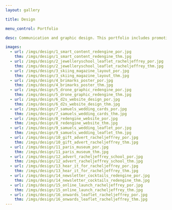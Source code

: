 ```yaml
---
layout: gallery

title: Design

menu_control: Portfolio

desc: Communication and graphic design. This portfolio includes promotion material, branding, website design and visual layout for on and offline outcomes.

images:
  - url: /imgs/design/1_smart_content_redengine_por.jpg
    thm: /imgs/design/1_smart_content_redengine_thm.jpg
  - url: /imgs/design/2_jewelleryschool_leaflet_racheljeffrey_por.jpg
    thm: /imgs/design/2_jewelleryschool_leaflet_racheljeffrey_thm.jpg
  - url: /imgs/design/3_skiing_magazine_layout_por.jpg
    thm: /imgs/design/3_skiing_magazine_layout_thm.jpg
  - url: /imgs/design/4_brimarks_poster_por.jpg
    thm: /imgs/design/4_brimarks_poster_thm.jpg
  - url: /imgs/design/5_drone_graphic_redengine_por.jpg
    thm: /imgs/design/5_drone_graphic_redengine_thm.jpg
  - url: /imgs/design/6_d2s_website_design_por.jpg
    thm: /imgs/design/6_d2s_website_design_thm.jpg
  - url: /imgs/design/7_samuels_wedding_cards_por.jpg
    thm: /imgs/design/7_samuels_wedding_cards_thm.jpg
  - url: /imgs/design/8_redengine_website_por.jpg
    thm: /imgs/design/8_redengine_website_thm.jpg
  - url: /imgs/design/9_samuels_wedding_leaflet_por.jpg
    thm: /imgs/design/9_samuels_wedding_leaflet_thm.jpg
  - url: /imgs/design/10_gift_advert_racheljeffrey_por.jpg
    thm: /imgs/design/10_gift_advert_racheljeffrey_thm.jpg
  - url: /imgs/design/11_paris_museum_por.jpg
    thm: /imgs/design/11_paris_museum_thm.jpg
  - url: /imgs/design/12_advert_racheljeffrey_school_por.jpg
    thm: /imgs/design/12_advert_racheljeffrey_school_thm.jpg
  - url: /imgs/design/13_hear_it_for_racheljeffrey_por.jpg
    thm: /imgs/design/13_hear_it_for_racheljeffrey_thm.jpg
  - url: /imgs/design/14_newsletter_cocktails_redengine_por.jpg
    thm: /imgs/design/14_newsletter_cocktails_redengine_thm.jpg
  - url: /imgs/design/15_online_launch_racheljeffrey_por.jpg
    thm: /imgs/design/15_online_launch_racheljeffrey_thm.jpg
  - url: /imgs/design/16_onwards_leaflet_racheljeffrey_por.jpg
    thm: /imgs/design/16_onwards_leaflet_racheljeffrey_thm.jpg
---
```

